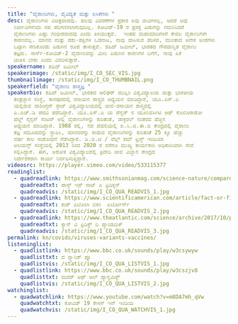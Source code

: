 ```yaml
---
title: "ವೈರಾಣುಗಳು, ವೈವಿದ್ಯತೆ ಮತ್ತು ಲಸಿಕೆಗಳು "
desc: ವೈರಾಣುಗಳು ವಿಚಿತ್ರವಾದವು. ಹಲವು ವಿವರಣೆಗಳ ಪ್ರಕಾರ ಅವು ಜೀವಿಗಳಲ್ಲ, ಆದರೆ ಅವು
  ನಿರ್ಜೀವಿಗಳೆಂದು ಸಹ ಪರಿಗಣಿಸಲಾಗುವುದಿಲ್ಲ. ಕೋವಿಡ್-‌19 ರ ಪ್ರಸಕ್ತ ಪಿಡುಗನ್ನು ಗಮನಿಸಿದರೆ
  ವೈರಾಣುಗಳು ಎಷ್ಟು ಗಂಭೀರವಾದವು ಎಂದು ತಿಳಿಯುತ್ತದೆ.  ಇಂತಹ ಮಹಾಮಾರಿಗಳಿಗೆ ಕೇವಲ ವೈರಾಣುಗಳೇ
  ಕಾರಣವಲ್ಲ. ಮಾನವ ಮತ್ತು ಪಶು-ಪಕ್ಷಿಗಳ ಒಡನಾಟ, ನಾವು ವಾಸಿಸುವ ಪರಿಸರ, ಮುಂತಾದ ಅನೇಕ ಅಂಶಗಳು
  ಒಟ್ಟಾಗಿ ಸೇರಿಕೊಂಡು ಪಿಡುಗಿನ ರೂಪ ತಾಳುತ್ತವೆ. ಶಹಿದ್‌ ಜಮೀಲ್, ಭಾರತದ ಗೌರವಾನ್ವಿತ ವೈರಾಣು
  ತಜ್ಞರು. ಸಾರ್ಸ್-ಕೋವಿಡ್-‌2 ವೈರಾಣುವನ್ನು ಮೀರಿ ಪಿಡುಗಿನ ಕಾರಣಗಳ ಬಗೆಗೆ, ನಾವು ಏಕೆ
  ಚಿಂತಿಸ ಬೇಕು ಎಂದು ವಿವರಿಸುತ್ತಾರೆ.
speakername: ಶಹಿದ್‌ ಜಮೀಲ್
speakerimage: /static/img/I_CO_SEC_VIS.jpg
thumbnailimage: /static/img/I_CO_THUMBNAIL.png
speakerfield: "ವೈರಾಣು ಶಾಸ್ತ್ರಜ್ಞ "
speakerbio: ಶಹಿದ್‌ ಜಮೀಲ್, ಭಾರತದ ಆಲಿಘರ್‌ ಮುಸ್ಲಿಂ ವಿಶ್ವವಿದ್ಯಾಲಯ ಮತ್ತು ಭಾರತೀಯ
  ತಂತ್ರಜ್ಞಾನ ಸಂಸ್ಥೆ, ಕಾನಪುರದಲ್ಲಿ ರಸಾಯನ ಶಾಸ್ತ್ರದ ಅಧ್ಯಯನ ಮಾಡಿದ್ದಾರೆ, ಯೂ.ಎಸ್.ಎ
  ಯಲ್ಲಿರುವ ವಾಶಿಂಗ್ಟನ್‌ ಸ್ಟೇಟ್‌ ವಿಶ್ವವಿದ್ಯಾಲಯದಲ್ಲಿ ಜೀವ-ರಸಾಯನ ಶಾಸ್ತ್ರದಲ್ಲಿ
  ಪಿ.ಎಚ್.ಡಿ ಪದವಿ ಪಡೆದಿದ್ದಾರೆ. ಯೂ.ಎಸ್.ಎ ಯ ಡೆನ್ವರ್‌ ನ ಯೂನಿವರ್ಸಿಟಿ ಆಫ್‌ ಕೊಲೊರಾಡೋ
  ಹೆಲ್ಥ್‌ ಸೈನ್ಸಸ್‌ ಸೆಂಟರ್‌ ಅಲ್ಲಿ ವೈರಾಣುಗಳನ್ನು ಕುರಿತಂತೆ, ಡಾಕ್ಟರಲ್ ನಂತರದ ಹೆಚ್ಚಿನ
  ಅಧ್ಯಯನ ಮಾಡಿದ್ದಾರೆ. 1988 ರಲ್ಲಿ, ನವ ದೆಹಲಿಯಲ್ಲಿ ಐ.ಸಿ.ಜಿ.ಈ.ಬಿ ಕೇಂದ್ರದಲ್ಲಿ ವೈರಾಣು
  ತಜ್ಞ ಸಮೂಹವನ್ನು ಸ್ಥಾಪಿಸಿ, ಮಾನವರನ್ನು ಕಾಡುವ ವೈರಾಣುಗಳನ್ನು ಕುರಿತಂತೆ 25 ಕ್ಕೂ ಹೆಚ್ಚು
  ವರ್ಷ ಕಾಲ ಸಂಶೋಧನೆ ನೆಡೆಸಿದ್ದಾರೆ. ಡಿ.ಬಿ.ಟಿ / ವೆಲ್ಲ್‌ ಕಮ್‌ ಟ್ರಸ್ಟ್‌ ಇಂಡಿಯಾ
  ಅಲಯನ್ಸ್‌ ಸಂಸ್ಥೆಯಲ್ಲಿ 2013 ರಿಂದ 2020 ರ ವರೆಗೂ ಮುಖ್ಯ ಕಾರ್ಯಕಾರಿ ಅಧಿಕಾರಿಯಾಗಿ ಸೇವೆ
  ಸಲ್ಲಿಸಿದ್ದಾರೆ. ಈಗ, ಅಶೋಕ ವಿಶ್ವವಿದ್ಯಾಲದಲ್ಲಿ ತ್ರಿವೇದಿ ಜೀವ ವಿಜ್ಞಾನ ಕೇಂದ್ರದ
  ನಿರ್ದೇಶಕರಾಗಿ ಕಾರ್ಯ ನಿರ್ವಹಿಸುತ್ತಿದ್ದಾರೆ.
videosrc: https://player.vimeo.com/video/533115377
readinglist:
  - quadreadlink: https://www.smithsonianmag.com/science-nature/compare-flu-pandemic-1918-and-covid-19-caution-180975040/
    quadreadtxt: ಪಾಸ್ಟ್‌ ಇಸ಼್ ನಾಟ್ ಎ ಪ್ರಿಡಿಕ್ಶನ್‌
    quadreadvis: /static/img/I_CO_QUA_READVIS_1.jpg
  - quadreadlink: https://www.scientificamerican.com/article/fact-or-fiction-the-ebola-virus-will-go-airborne/
    quadreadtxt: ಕುಡ್‌ ಎಬೊಲಾ ಬಿಕಂ  ಏರ್ಬೋರ್ನ್
    quadreadvis: /static/img/I_CO_QUA_READVIS_2.jpg
  - quadreadlink: https://www.theatlantic.com/science/archive/2017/10/pandemic-prediction-challenge/543954/
    quadreadtxt: ಕ್ಯಾನ್‌ ವಿ ಪ್ರಿಡಿಕ್ಟ್‌ ದಿ ಪ್ಯಾಂಡಮಿಕ್
    quadreadvis: /static/img/I_CO_QUA_READVIS_3.jpg
permalink: kn/covids/viruses-variants-vaccines/
listeninglist:
  - quadlistlink: https://www.bbc.co.uk/sounds/play/w3csywyw
    quadlisttxt: ದ ಸ್ಪ್ಯಾನಿಶ್‌ ಪ್ಲೂ
    quadlistvis: /static/img/I_CO_QUA_LISTVIS_1.jpg
  - quadlistlink: https://www.bbc.co.uk/sounds/play/w3cszjv8
    quadlisttxt: ಮದರ್‌ ಆಫ್‌ ಆಲ್‌ ಪ್ಯಾನ್ಡಮಿಕ್ಸ್‌
    quadlistvis: /static/img/I_CO_QUA_LISTVIS_2.jpg
watchinglist:
  - quadwatchlink: https://www.youtube.com/watch?v=m8DA7mh_qVw
    quadwatchtxt: ಕೋವಿಡ್‌ 19 ಕೇಸಸ್‌ ಇನ್ ಇಂಡಿಯ‌
    quadwatchvis: /static/img/I_CO_QUA_WATCHVIS_1.jpg
---
```

